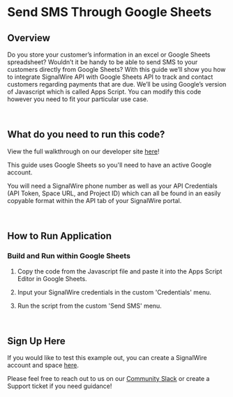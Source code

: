 # Send SMS Through Google Sheets

## Overview
Do you store your customer’s information in an excel or Google Sheets spreadsheet? Wouldn’t it be handy to be able to send SMS to your customers directly from Google Sheets? With this guide we’ll show you how to integrate SignalWire API with Google Sheets API to track and contact customers regarding payments that are due. We’ll be using Google’s version of Javascript which is called Apps Script. You can modify this code however you need to fit your particular use case.

<br/>

## What do you need to run this code?

View the full walkthrough on our developer site [here](https://developer.signalwire.com/apis/docs/how-to-send-sms-from-google-sheets)!

This guide uses Google Sheets so you'll need to have an active Google account.

You will need a SignalWire phone number as well as your API Credentials (API Token, Space URL, and Project ID) which can all be found in an easily copyable format within the API tab of your SignalWire portal.

<br/>

## How to Run Application

### Build and Run within Google Sheets

1. Copy the code from the Javascript file and paste it into the Apps Script Editor in Google Sheets.

2. Input your SignalWire credentials in the custom 'Credentials' menu.

3. Run the script from the custom 'Send SMS' menu.

<br/>

## Sign Up Here

If you would like to test this example out, you can create a SignalWire account and space [here](https://m.signalwire.com/signups/new?s=1).

Please feel free to reach out to us on our [Community Slack](https://signalwire.community/) or create a Support ticket if you need guidance!
